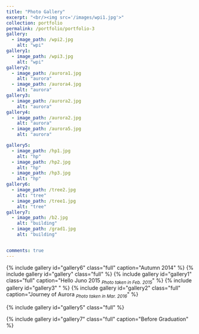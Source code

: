 ```yaml
---
title: "Photo Gallery"
excerpt: "<br/><img src='/images/wpi1.jpg'>"
collection: portfolio
permalink: /portfolio/portfolio-3
gallery:
  - image_path: /wpi2.jpg
    alt: "wpi"
gallery1:
  - image_path: /wpi3.jpg
    alt: "wpi"
gallery2:
  - image_path: /aurora1.jpg
    alt: "aurora"
  - image_path: /aurora4.jpg
    alt: "aurora"
gallery3:
  - image_path: /aurora2.jpg
    alt: "aurora"
gallery4:
  - image_path: /aurora2.jpg
    alt: "aurora"
  - image_path: /aurora5.jpg
    alt: "aurora"

gallery5:
  - image_path: /hp1.jpg
    alt: "hp"
  - image_path: /hp2.jpg
    alt: "hp"
  - image_path: /hp3.jpg
    alt: "hp"
gallery6:
  - image_path: /tree2.jpg
    alt: "tree"
  - image_path: /tree1.jpg
    alt: "tree"
gallery7:
  - image_path: /b2.jpg
    alt: "building"
  - image_path: /grad1.jpg
    alt: "building"


comments: true
---
```

{% include gallery id="gallery6" class="full"  caption="Autumn 2014" %}
{% include gallery id="gallery" class="full" %}
{% include gallery id="gallery1" class="full" caption="Hello Juno 2015 <sub>_Photo taken in Feb. 2015_</sub>" %}
{% include gallery id="gallery3" "  %}
{% include gallery id="gallery2" class="full" caption="Journey of Aurora <sub>_Photo taken in Mar. 2016_</sub>" %}

{% include gallery id="gallery5" class="full"  %}

{% include gallery id="gallery7" class="full" caption="Before Graduation" %}
